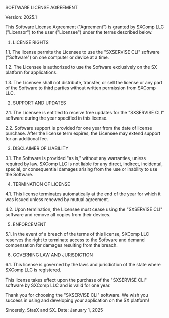 SOFTWARE LICENSE AGREEMENT

Version: 2025.1

This Software License Agreement ("Agreement") is granted by SXComp LLC ("Licensor") to the user ("Licensee") under the terms described below.

1. LICENSE RIGHTS

1.1. The license permits the Licensee to use the "SXSERVISE CLI" software ("Software") on one computer or device at a time.

1.2. The Licensee is authorized to use the Software exclusively on the SX platform for applications.

1.3. The Licensee shall not distribute, transfer, or sell the license or any part of the Software to third parties without written permission from SXComp LLC.

2. SUPPORT AND UPDATES

2.1. The Licensee is entitled to receive free updates for the "SXSERVISE CLI" software during the year specified in this license.

2.2. Software support is provided for one year from the date of license purchase. After the license term expires, the Licensee may extend support for an additional fee.

3. DISCLAIMER OF LIABILITY

3.1. The Software is provided "as is," without any warranties, unless required by law. SXComp LLC is not liable for any direct, indirect, incidental, special, or consequential damages arising from the use or inability to use the Software.

4. TERMINATION OF LICENSE

4.1. This license terminates automatically at the end of the year for which it was issued unless renewed by mutual agreement.

4.2. Upon termination, the Licensee must cease using the "SXSERVISE CLI" software and remove all copies from their devices.

5. ENFORCEMENT

5.1. In the event of a breach of the terms of this license, SXComp LLC reserves the right to terminate access to the Software and demand compensation for damages resulting from the breach.

6. GOVERNING LAW AND JURISDICTION

6.1. This license is governed by the laws and jurisdiction of the state where SXComp LLC is registered.

This license takes effect upon the purchase of the "SXSERVISE CLI" software by SXComp LLC and is valid for one year.

Thank you for choosing the "SXSERVISE CLI" software. We wish you success in using and developing your application on the SX platform!

Sincerely,
StasX and SX.
Date: January 1, 2025
